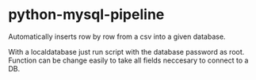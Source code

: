 # python-mysql-pipeline

Automatically inserts row by row from a csv into a given database.

With a localdatabase just run script with the database password as root. Function can be change easily to take all fields neccesary to connect to a DB.

